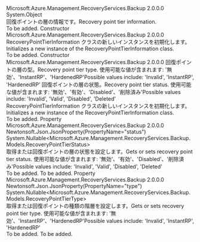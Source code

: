 <Type Name="RecoveryPointTierInformation" FullName="Microsoft.Azure.Management.RecoveryServices.Backup.Models.RecoveryPointTierInformation">
  <TypeSignature Language="C#" Value="public class RecoveryPointTierInformation" />
  <TypeSignature Language="ILAsm" Value=".class public auto ansi beforefieldinit RecoveryPointTierInformation extends System.Object" />
  <TypeSignature Language="DocId" Value="T:Microsoft.Azure.Management.RecoveryServices.Backup.Models.RecoveryPointTierInformation" />
  <TypeSignature Language="VB.NET" Value="Public Class RecoveryPointTierInformation" />
  <TypeSignature Language="F#" Value="type RecoveryPointTierInformation = class" />
  <AssemblyInfo>
    <AssemblyName>Microsoft.Azure.Management.RecoveryServices.Backup</AssemblyName>
    <AssemblyVersion>2.0.0.0</AssemblyVersion>
  </AssemblyInfo>
  <Base>
    <BaseTypeName>System.Object</BaseTypeName>
  </Base>
  <Interfaces />
  <Docs>
    <summary>
            <span data-ttu-id="24997-101">回復ポイントの層の情報です。</span><span class="sxs-lookup"><span data-stu-id="24997-101">Recovery point tier information.</span></span>
            </summary>
    <remarks>To be added.</remarks>
  </Docs>
  <Members>
    <Member MemberName=".ctor">
      <MemberSignature Language="C#" Value="public RecoveryPointTierInformation ();" />
      <MemberSignature Language="ILAsm" Value=".method public hidebysig specialname rtspecialname instance void .ctor() cil managed" />
      <MemberSignature Language="DocId" Value="M:Microsoft.Azure.Management.RecoveryServices.Backup.Models.RecoveryPointTierInformation.#ctor" />
      <MemberSignature Language="VB.NET" Value="Public Sub New ()" />
      <MemberType>Constructor</MemberType>
      <AssemblyInfo>
        <AssemblyName>Microsoft.Azure.Management.RecoveryServices.Backup</AssemblyName>
        <AssemblyVersion>2.0.0.0</AssemblyVersion>
      </AssemblyInfo>
      <Parameters />
      <Docs>
        <summary>
            <span data-ttu-id="24997-102">RecoveryPointTierInformation クラスの新しいインスタンスを初期化します。</span><span class="sxs-lookup"><span data-stu-id="24997-102">Initializes a new instance of the RecoveryPointTierInformation class.</span></span>
            </summary>
        <remarks>To be added.</remarks>
      </Docs>
    </Member>
    <Member MemberName=".ctor">
      <MemberSignature Language="C#" Value="public RecoveryPointTierInformation (Nullable&lt;Microsoft.Azure.Management.RecoveryServices.Backup.Models.RecoveryPointTierType&gt; type = null, Nullable&lt;Microsoft.Azure.Management.RecoveryServices.Backup.Models.RecoveryPointTierStatus&gt; status = null);" />
      <MemberSignature Language="ILAsm" Value=".method public hidebysig specialname rtspecialname instance void .ctor(valuetype System.Nullable`1&lt;valuetype Microsoft.Azure.Management.RecoveryServices.Backup.Models.RecoveryPointTierType&gt; type, valuetype System.Nullable`1&lt;valuetype Microsoft.Azure.Management.RecoveryServices.Backup.Models.RecoveryPointTierStatus&gt; status) cil managed" />
      <MemberSignature Language="DocId" Value="M:Microsoft.Azure.Management.RecoveryServices.Backup.Models.RecoveryPointTierInformation.#ctor(System.Nullable{Microsoft.Azure.Management.RecoveryServices.Backup.Models.RecoveryPointTierType},System.Nullable{Microsoft.Azure.Management.RecoveryServices.Backup.Models.RecoveryPointTierStatus})" />
      <MemberSignature Language="VB.NET" Value="Public Sub New (Optional type As Nullable(Of RecoveryPointTierType) = null, Optional status As Nullable(Of RecoveryPointTierStatus) = null)" />
      <MemberSignature Language="F#" Value="new Microsoft.Azure.Management.RecoveryServices.Backup.Models.RecoveryPointTierInformation : Nullable&lt;Microsoft.Azure.Management.RecoveryServices.Backup.Models.RecoveryPointTierType&gt; * Nullable&lt;Microsoft.Azure.Management.RecoveryServices.Backup.Models.RecoveryPointTierStatus&gt; -&gt; Microsoft.Azure.Management.RecoveryServices.Backup.Models.RecoveryPointTierInformation" Usage="new Microsoft.Azure.Management.RecoveryServices.Backup.Models.RecoveryPointTierInformation (type, status)" />
      <MemberType>Constructor</MemberType>
      <AssemblyInfo>
        <AssemblyName>Microsoft.Azure.Management.RecoveryServices.Backup</AssemblyName>
        <AssemblyVersion>2.0.0.0</AssemblyVersion>
      </AssemblyInfo>
      <Parameters>
        <Parameter Name="type" Type="System.Nullable&lt;Microsoft.Azure.Management.RecoveryServices.Backup.Models.RecoveryPointTierType&gt;" />
        <Parameter Name="status" Type="System.Nullable&lt;Microsoft.Azure.Management.RecoveryServices.Backup.Models.RecoveryPointTierStatus&gt;" />
      </Parameters>
      <Docs>
        <param name="type"><span data-ttu-id="24997-103">回復ポイントの層の型。</span><span class="sxs-lookup"><span data-stu-id="24997-103">Recovery point tier type.</span></span> <span data-ttu-id="24997-104">使用可能な値が含まれます: '無効'、'InstantRP'、'HardenedRP'</span><span class="sxs-lookup"><span data-stu-id="24997-104">Possible values include: 'Invalid', 'InstantRP', 'HardenedRP'</span></span></param>
        <param name="status"><span data-ttu-id="24997-105">回復ポイントの層の状態。</span><span class="sxs-lookup"><span data-stu-id="24997-105">Recovery point tier status.</span></span> <span data-ttu-id="24997-106">使用可能な値が含まれます: '無効'、'有効'、'Disabled'、'削除済み'</span><span class="sxs-lookup"><span data-stu-id="24997-106">Possible values include: 'Invalid', 'Valid', 'Disabled', 'Deleted'</span></span></param>
        <summary>
            <span data-ttu-id="24997-107">RecoveryPointTierInformation クラスの新しいインスタンスを初期化します。</span><span class="sxs-lookup"><span data-stu-id="24997-107">Initializes a new instance of the RecoveryPointTierInformation class.</span></span>
            </summary>
        <remarks>To be added.</remarks>
      </Docs>
    </Member>
    <Member MemberName="Status">
      <MemberSignature Language="C#" Value="public Nullable&lt;Microsoft.Azure.Management.RecoveryServices.Backup.Models.RecoveryPointTierStatus&gt; Status { get; set; }" />
      <MemberSignature Language="ILAsm" Value=".property instance valuetype System.Nullable`1&lt;valuetype Microsoft.Azure.Management.RecoveryServices.Backup.Models.RecoveryPointTierStatus&gt; Status" />
      <MemberSignature Language="DocId" Value="P:Microsoft.Azure.Management.RecoveryServices.Backup.Models.RecoveryPointTierInformation.Status" />
      <MemberSignature Language="VB.NET" Value="Public Property Status As Nullable(Of RecoveryPointTierStatus)" />
      <MemberSignature Language="F#" Value="member this.Status : Nullable&lt;Microsoft.Azure.Management.RecoveryServices.Backup.Models.RecoveryPointTierStatus&gt; with get, set" Usage="Microsoft.Azure.Management.RecoveryServices.Backup.Models.RecoveryPointTierInformation.Status" />
      <MemberType>Property</MemberType>
      <AssemblyInfo>
        <AssemblyName>Microsoft.Azure.Management.RecoveryServices.Backup</AssemblyName>
        <AssemblyVersion>2.0.0.0</AssemblyVersion>
      </AssemblyInfo>
      <Attributes>
        <Attribute>
          <AttributeName>Newtonsoft.Json.JsonProperty(PropertyName="status")</AttributeName>
        </Attribute>
      </Attributes>
      <ReturnValue>
        <ReturnType>System.Nullable&lt;Microsoft.Azure.Management.RecoveryServices.Backup.Models.RecoveryPointTierStatus&gt;</ReturnType>
      </ReturnValue>
      <Docs>
        <summary>
            <span data-ttu-id="24997-108">取得または回復ポイントの層の状態を設定します。</span><span class="sxs-lookup"><span data-stu-id="24997-108">Gets or sets recovery point tier status.</span></span> <span data-ttu-id="24997-109">使用可能な値が含まれます: '無効'、'有効'、'Disabled'、'削除済み'</span><span class="sxs-lookup"><span data-stu-id="24997-109">Possible values include: 'Invalid', 'Valid', 'Disabled', 'Deleted'</span></span>
            </summary>
        <value>To be added.</value>
        <remarks>To be added.</remarks>
      </Docs>
    </Member>
    <Member MemberName="Type">
      <MemberSignature Language="C#" Value="public Nullable&lt;Microsoft.Azure.Management.RecoveryServices.Backup.Models.RecoveryPointTierType&gt; Type { get; set; }" />
      <MemberSignature Language="ILAsm" Value=".property instance valuetype System.Nullable`1&lt;valuetype Microsoft.Azure.Management.RecoveryServices.Backup.Models.RecoveryPointTierType&gt; Type" />
      <MemberSignature Language="DocId" Value="P:Microsoft.Azure.Management.RecoveryServices.Backup.Models.RecoveryPointTierInformation.Type" />
      <MemberSignature Language="VB.NET" Value="Public Property Type As Nullable(Of RecoveryPointTierType)" />
      <MemberSignature Language="F#" Value="member this.Type : Nullable&lt;Microsoft.Azure.Management.RecoveryServices.Backup.Models.RecoveryPointTierType&gt; with get, set" Usage="Microsoft.Azure.Management.RecoveryServices.Backup.Models.RecoveryPointTierInformation.Type" />
      <MemberType>Property</MemberType>
      <AssemblyInfo>
        <AssemblyName>Microsoft.Azure.Management.RecoveryServices.Backup</AssemblyName>
        <AssemblyVersion>2.0.0.0</AssemblyVersion>
      </AssemblyInfo>
      <Attributes>
        <Attribute>
          <AttributeName>Newtonsoft.Json.JsonProperty(PropertyName="type")</AttributeName>
        </Attribute>
      </Attributes>
      <ReturnValue>
        <ReturnType>System.Nullable&lt;Microsoft.Azure.Management.RecoveryServices.Backup.Models.RecoveryPointTierType&gt;</ReturnType>
      </ReturnValue>
      <Docs>
        <summary>
            <span data-ttu-id="24997-110">取得または回復ポイントの種類の階層を設定します。</span><span class="sxs-lookup"><span data-stu-id="24997-110">Gets or sets recovery point tier type.</span></span> <span data-ttu-id="24997-111">使用可能な値が含まれます: '無効'、'InstantRP'、'HardenedRP'</span><span class="sxs-lookup"><span data-stu-id="24997-111">Possible values include: 'Invalid', 'InstantRP', 'HardenedRP'</span></span>
            </summary>
        <value>To be added.</value>
        <remarks>To be added.</remarks>
      </Docs>
    </Member>
  </Members>
</Type>